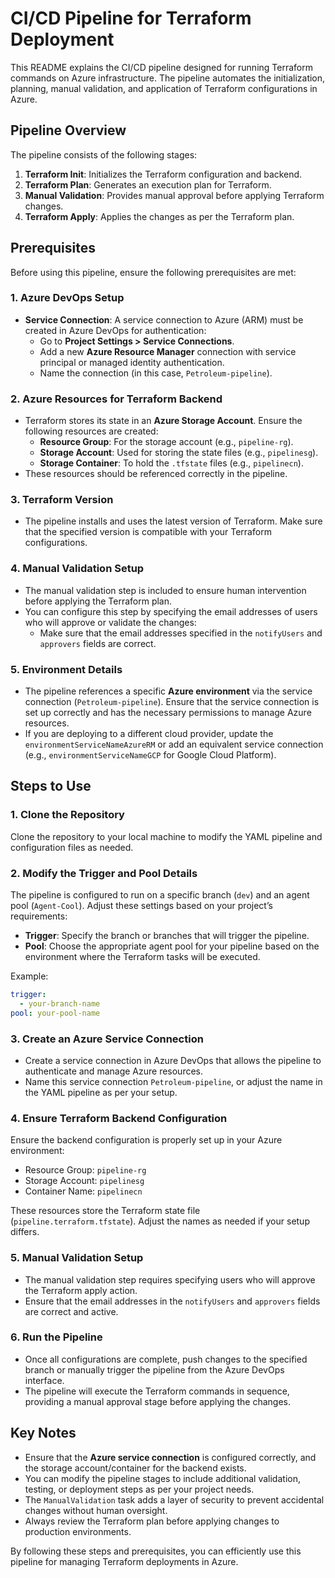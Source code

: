 # CI/CD Pipeline for Terraform Deployment

This README explains the CI/CD pipeline designed for running Terraform commands on Azure infrastructure. The pipeline automates the initialization, planning, manual validation, and application of Terraform configurations in Azure.

## Pipeline Overview

The pipeline consists of the following stages:

1. **Terraform Init**: Initializes the Terraform configuration and backend.
2. **Terraform Plan**: Generates an execution plan for Terraform.
3. **Manual Validation**: Provides manual approval before applying Terraform changes.
4. **Terraform Apply**: Applies the changes as per the Terraform plan.

## Prerequisites

Before using this pipeline, ensure the following prerequisites are met:

### 1. **Azure DevOps Setup**
   - **Service Connection**: A service connection to Azure (ARM) must be created in Azure DevOps for authentication:
     - Go to **Project Settings > Service Connections**.
     - Add a new **Azure Resource Manager** connection with service principal or managed identity authentication.
     - Name the connection (in this case, `Petroleum-pipeline`).

### 2. **Azure Resources for Terraform Backend**
   - Terraform stores its state in an **Azure Storage Account**. Ensure the following resources are created:
     - **Resource Group**: For the storage account (e.g., `pipeline-rg`).
     - **Storage Account**: Used for storing the state files (e.g., `pipelinesg`).
     - **Storage Container**: To hold the `.tfstate` files (e.g., `pipelinecn`).
   - These resources should be referenced correctly in the pipeline.

### 3. **Terraform Version**
   - The pipeline installs and uses the latest version of Terraform. Make sure that the specified version is compatible with your Terraform configurations.

### 4. **Manual Validation Setup**
   - The manual validation step is included to ensure human intervention before applying the Terraform plan.
   - You can configure this step by specifying the email addresses of users who will approve or validate the changes:
     - Make sure that the email addresses specified in the `notifyUsers` and `approvers` fields are correct.

### 5. **Environment Details**
   - The pipeline references a specific **Azure environment** via the service connection (`Petroleum-pipeline`). Ensure that the service connection is set up correctly and has the necessary permissions to manage Azure resources.
   - If you are deploying to a different cloud provider, update the `environmentServiceNameAzureRM` or add an equivalent service connection (e.g., `environmentServiceNameGCP` for Google Cloud Platform).

## Steps to Use

### 1. **Clone the Repository**
   Clone the repository to your local machine to modify the YAML pipeline and configuration files as needed.

### 2. **Modify the Trigger and Pool Details**
   The pipeline is configured to run on a specific branch (`dev`) and an agent pool (`Agent-Cool`). Adjust these settings based on your project’s requirements:
   - **Trigger**: Specify the branch or branches that will trigger the pipeline.
   - **Pool**: Choose the appropriate agent pool for your pipeline based on the environment where the Terraform tasks will be executed.

   Example:
   ```yaml
   trigger:
     - your-branch-name
   pool: your-pool-name
   ```

### 3. **Create an Azure Service Connection**
   - Create a service connection in Azure DevOps that allows the pipeline to authenticate and manage Azure resources.
   - Name this service connection `Petroleum-pipeline`, or adjust the name in the YAML pipeline as per your setup.

### 4. **Ensure Terraform Backend Configuration**
   Ensure the backend configuration is properly set up in your Azure environment:
   - Resource Group: `pipeline-rg`
   - Storage Account: `pipelinesg`
   - Container Name: `pipelinecn`

   These resources store the Terraform state file (`pipeline.terraform.tfstate`). Adjust the names as needed if your setup differs.

### 5. **Manual Validation Setup**
   - The manual validation step requires specifying users who will approve the Terraform apply action.
   - Ensure that the email addresses in the `notifyUsers` and `approvers` fields are correct and active.

### 6. **Run the Pipeline**
   - Once all configurations are complete, push changes to the specified branch or manually trigger the pipeline from the Azure DevOps interface.
   - The pipeline will execute the Terraform commands in sequence, providing a manual approval stage before applying the changes.

## Key Notes

- Ensure that the **Azure service connection** is configured correctly, and the storage account/container for the backend exists.
- You can modify the pipeline stages to include additional validation, testing, or deployment steps as per your project needs.
- The `ManualValidation` task adds a layer of security to prevent accidental changes without human oversight.
- Always review the Terraform plan before applying changes to production environments.

By following these steps and prerequisites, you can efficiently use this pipeline for managing Terraform deployments in Azure.
